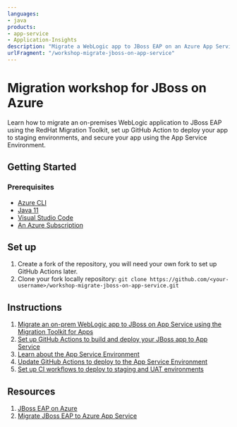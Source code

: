 ```yaml
---
languages: 
- java
products: 
- app-service
- Application-Insights
description: "Migrate a WebLogic app to JBoss EAP on an Azure App Service Environment"
urlFragment: "/workshop-migrate-jboss-on-app-service"
---
```


# Migration workshop for JBoss on Azure

Learn how to migrate an on-premises WebLogic application to JBoss EAP using the RedHat Migration Toolkit, set up GitHub Action to deploy your app to staging environments, and secure your app using the App Service Environment.

## Getting Started

### Prerequisites

- [Azure CLI](https://docs.microsoft.com/cli/azure/install-azure-cli)
- [Java 11](https://docs.microsoft.com/java/openjdk/download)
- [Visual Studio Code](https://code.visualstudio.com/)
- [An Azure Subscription](https://azure.microsoft.com/free/search/)

## Set up

1. Create a fork of the repository, you will need your own fork to set up GitHub Actions later.
2. Clone your fork locally repository: `git clone https://github.com/<your-username>/workshop-migrate-jboss-on-app-service.git`

## Instructions

1. [Migrate an on-prem WebLogic app to JBoss on App Service using the Migration Toolkit for Apps](1-migrate-weblogic-to-jboss/README.md)
2. [Set up GitHub Actions to build and deploy your JBoss app to App Service](/2-set-up-github-actions/README.md)
3. [Learn about the App Service Environment](/3-ase-overview/README.md)
4. [Update GitHub Actions to deploy to the App Service Environment](/4-update-github-actions/README.md)
5. [Set up CI workflows to deploy to staging and UAT environments](/5-deploy-staging-uat/README.md)

## Resources

1. [JBoss EAP on Azure](https://docs.microsoft.com/azure/developer/java/ee/jboss-on-azure)
2. [Migrate JBoss EAP to Azure App Service](https://docs.microsoft.com/azure/developer/java/migration/migrate-jboss-eap-to-jboss-eap-on-azure-app-service?toc=/azure/developer/java/ee/toc.json&bc=/azure/developer/breadcrumb/toc.json)
